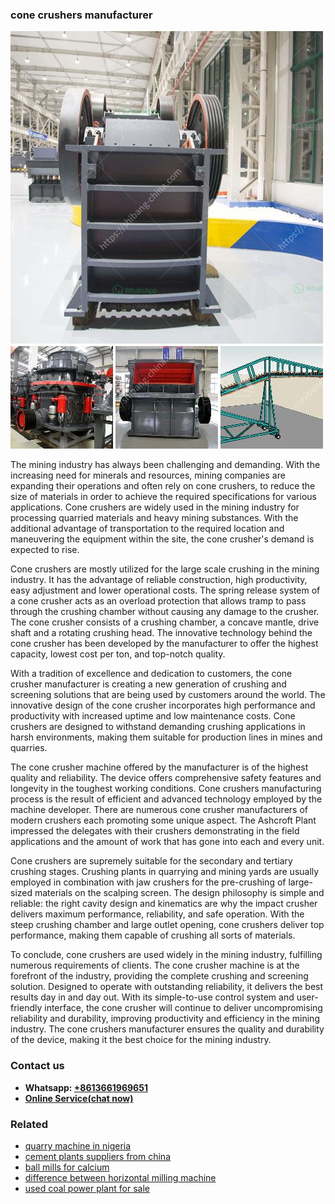 <h3>cone crushers manufacturer</h3><img src='1708499341.jpg' alt=''><p>The mining industry has always been challenging and demanding. With the increasing need for minerals and resources, mining companies are expanding their operations and often rely on cone crushers, to reduce the size of materials in order to achieve the required specifications for various applications. Cone crushers are widely used in the mining industry for processing quarried materials and heavy mining substances. With the additional advantage of transportation to the required location and maneuvering the equipment within the site, the cone crusher's demand is expected to rise.</p><p>Cone crushers are mostly utilized for the large scale crushing in the mining industry. It has the advantage of reliable construction, high productivity, easy adjustment and lower operational costs. The spring release system of a cone crusher acts as an overload protection that allows tramp to pass through the crushing chamber without causing any damage to the crusher. The cone crusher consists of a crushing chamber, a concave mantle, drive shaft and a rotating crushing head. The innovative technology behind the cone crusher has been developed by the manufacturer to offer the highest capacity, lowest cost per ton, and top-notch quality.</p><p>With a tradition of excellence and dedication to customers, the cone crusher manufacturer is creating a new generation of crushing and screening solutions that are being used by customers around the world. The innovative design of the cone crusher incorporates high performance and productivity with increased uptime and low maintenance costs. Cone crushers are designed to withstand demanding crushing applications in harsh environments, making them suitable for production lines in mines and quarries.</p><p>The cone crusher machine offered by the manufacturer is of the highest quality and reliability. The device offers comprehensive safety features and longevity in the toughest working conditions. Cone crushers manufacturing process is the result of efficient and advanced technology employed by the machine developer. There are numerous cone crusher manufacturers of modern crushers each promoting some unique aspect. The Ashcroft Plant impressed the delegates with their crushers demonstrating in the field applications and the amount of work that has gone into each and every unit.</p><p>Cone crushers are supremely suitable for the secondary and tertiary crushing stages. Crushing plants in quarrying and mining yards are usually employed in combination with jaw crushers for the pre-crushing of large-sized materials on the scalping screen. The design philosophy is simple and reliable: the right cavity design and kinematics are why the impact crusher delivers maximum performance, reliability, and safe operation. With the steep crushing chamber and large outlet opening, cone crushers deliver top performance, making them capable of crushing all sorts of materials.</p><p>To conclude, cone crushers are used widely in the mining industry, fulfilling numerous requirements of clients. The cone crusher machine is at the forefront of the industry, providing the complete crushing and screening solution. Designed to operate with outstanding reliability, it delivers the best results day in and day out. With its simple-to-use control system and user-friendly interface, the cone crusher will continue to deliver uncompromising reliability and durability, improving productivity and efficiency in the mining industry. The cone crushers manufacturer ensures the quality and durability of the device, making it the best choice for the mining industry.</p><h3>Contact us</h3><ul><li><strong>Whatsapp:&nbsp;<a href="https://wa.me/8613661969651">+8613661969651</a></strong></li><li><a href="https://swt.shibang-china.com/?git&amp;zhl&amp;cone crushers manufacturer"><strong>Online Service(chat now)</strong></a></li></ul><h3>Related</h3><ul><li><a href='quarry machine in nigeria.md'>quarry machine in nigeria</a></li><li><a href='cement plants suppliers from china.md'>cement plants suppliers from china</a></li><li><a href='ball mills for calcium.md'>ball mills for calcium</a></li><li><a href='difference between horizontal milling machine.md'>difference between horizontal milling machine</a></li><li><a href='used coal power plant for sale.md'>used coal power plant for sale</a></li></ul>